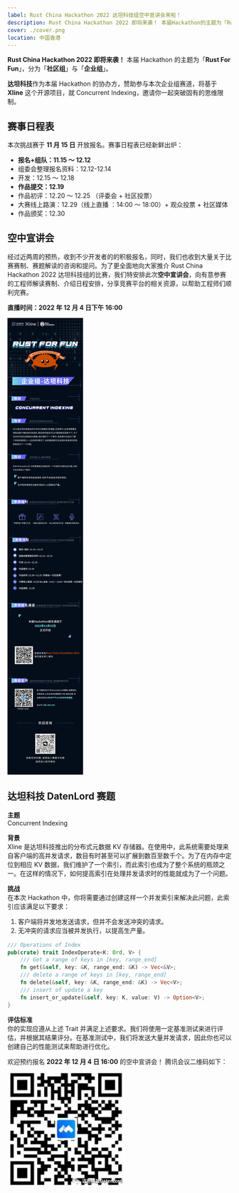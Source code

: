 ```yaml
---
label: Rust China Hackathon 2022 达坦科技组空中宣讲会来啦！
description: Rust China Hackathon 2022 即将来袭！ 本届Hackathon的主题为「Rust For Fun」，分为「社区组」与「企业组」。
cover: ./cover.png
location: 中国香港
---
```


**Rust China Hackathon 2022 即将来袭！** 本届 Hackathon 的主题为「**Rust For Fun**」，分为「**社区组**」与「**企业组**」。

**达坦科技**作为本届 Hackathon 的协办方，赞助参与本次企业组赛道，将基于 **Xline** 这个开源项目，就 Concurrent Indexing，邀请你一起突破固有的思维限制。

## 赛事日程表

本次挑战赛于 **11 月 15 日** 开放报名。赛事日程表已经新鲜出炉：

- **报名+组队：11.15 ～ 12.12**
- 组委会整理报名资料：12.12-12.14
- 开发：12.15 ～ 12.18
- **作品提交：12.19**
- 作品初评：12.20 ～ 12.25 （评委会 + 社区投票）
- 大赛线上路演：12.29（线上直播 ：14:00 ～ 18:00）+ 观众投票 + 社区媒体
- 作品颁奖：12.30

## 空中宣讲会

经过近两周的预热，收到不少开发者的的积极报名，同时，我们也收到大量关于比赛赛制、赛题解读的咨询和提问。为了更全面地向大家推介 Rust China Hackathon 2022 达坦科技组的比赛，我们特安排此次**空中宣讲会**，向有意参赛的工程师解读赛制、介绍日程安排，分享竞赛平台的相关资源，以帮助工程师们顺利完赛。

**直播时间：2022 年 12 月 4 日下午 16:00**

![图片](./image1.jpg)

## 达坦科技 DatenLord 赛题

**主题**  
Concurrent Indexing

**背景**  
Xline 是达坦科技推出的分布式元数据 KV 存储器。在使用中，此系统需要处理来自客户端的高并发请求，数目有时甚至可以扩展到数百至数千个。为了在内存中定位到相应 KV 数据，我们维护了一个索引，而此索引也成为了整个系统的瓶颈之一。在这样的情况下，如何提高索引在处理并发请求时的性能就成为了一个问题。

**挑战**  
在本次 Hackathon 中，你将需要通过创建这样一个并发索引来解决此问题，此索引应该满足以下要求：

1. 客户端将并发地发送请求，但并不会发送冲突的请求。
2. 无冲突的请求应当被并发执行，以提高生产量。

```rust
/// Operations of Index
pub(crate) trait IndexOperate<K: Ord, V> {
    /// Get a range of keys in [key, range_end]
    fn get(&self, key: &K, range_end: &K) -> Vec<&V>;
    /// delete a range of keys in [key, range_end]
    fn delete(&self, key: &K, range_end: &K) -> Vec<V>;
    /// insert of update a key
    fn insert_or_update(&self, key: K, value: V) -> Option<V>;
}
```

**评估标准**  
你的实现应遵从上述 Trait 并满足上述要求。我们将使用一定基准测试来进行评估，并根据其结果评分。在基准测试中，我们将发送大量并发请求，因此你也可以创建自己的性能测试来帮助进行优化。

欢迎预约报名 **2022 年 12 月 4 日 16:00** 的空中宣讲会！
腾讯会议二维码如下：

![图片](./image2.png)
